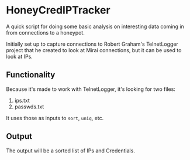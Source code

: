 # HoneyCredIPTracker

A quick script for doing some basic analysis on interesting data coming in from connections to a honeypot.

Initially set up to capture connections to Robert Graham's TelnetLogger project that he created to look at Mirai connections, but it can be used to look at IPs.

## Functionality

Because it's made to work with TelnetLogger, it's looking for two files:

1. ips.txt
2. passwds.txt

It uses those as inputs to <code>sort</code>, <code>uniq</code>, etc.

## Output

The output will be a sorted list of IPs and Credentials.


